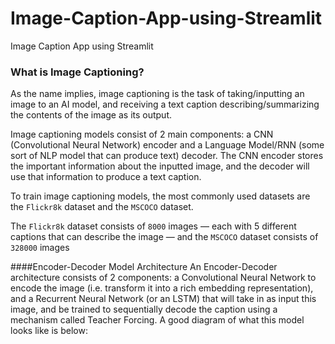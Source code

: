 # Image-Caption-App-using-Streamlit
Image Caption App using Streamlit
### What is Image Captioning?
As the name implies, image captioning is the task of taking/inputting an image to an AI model, and receiving a text caption describing/summarizing the contents of the image as its output. 

Image captioning models consist of 2 main components: a CNN (Convolutional Neural Network) encoder and a Language Model/RNN (some sort of NLP model that can produce text) decoder. The CNN encoder stores the important information about the inputted image, and the decoder will use that information to produce a text caption.

To train image captioning models, the most commonly used datasets are the `Flickr8k` dataset and the `MSCOCO` dataset.

The `Flickr8k` dataset consists of `8000` images — each with 5 different captions that can describe the image — and the `MSCOCO` dataset consists of `328000` images

####Encoder-Decoder Model Architecture
An Encoder-Decoder architecture consists of 2 components: a Convolutional Neural Network to encode the image (i.e. transform it into a rich embedding representation), and a Recurrent Neural Network (or an LSTM) that will take in as input this image, and be trained to sequentially decode the caption using a mechanism called Teacher Forcing. A good diagram of what this model looks like is below:
